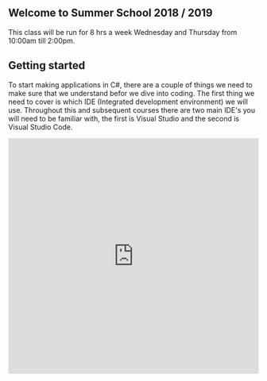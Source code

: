 ## Welcome to Summer School 2018 / 2019
This class will be run for 8 hrs a week Wednesday and Thursday from 10:00am till 2:00pm.
## Getting started
To start making applications in C#, there are a couple of things we need to make sure that we understand befor we dive into coding. The first thing we need to cover is which IDE (Integrated development environment) we will use. Throughout this and subsequent courses there are two main IDE's you will need to be familiar with, the first is Visual Studio and the second is Visual Studio Code. 

<iframe width="100%" height="475" src="https://dotnetfiddle.net/Widget/zGu1CR" frameborder="0"></iframe>
